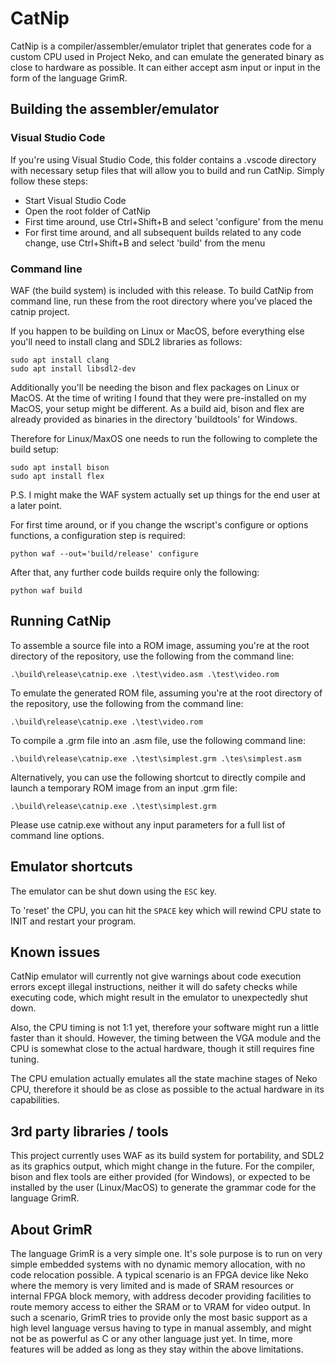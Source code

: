 # CatNip

CatNip is a compiler/assembler/emulator triplet that generates code for a custom CPU used in Project Neko, and can emulate the generated binary as close to hardware as possible. It can either accept asm input or input in the form of the language GrimR.

## Building the assembler/emulator

### Visual Studio Code
If you're using Visual Studio Code, this folder contains a .vscode directory with necessary setup files that will allow you to build and run CatNip. Simply follow these steps:

* Start Visual Studio Code
* Open the root folder of CatNip
* First time around, use Ctrl+Shift+B and select 'configure' from the menu
* For first time around, and all subsequent builds related to any code change, use Ctrl+Shift+B and select 'build' from the menu

### Command line
WAF (the build system) is included with this release. To build CatNip from command line, run these from the root directory where you've placed the catnip project.

If you happen to be building on Linux or MacOS, before everything else you'll need to install clang and SDL2 libraries as follows:
```
sudo apt install clang
sudo apt install libsdl2-dev
```

Additionally you'll be needing the bison and flex packages on Linux or MacOS. At the time of writing I found that they were pre-installed on my MacOS, your setup might be different. As a build aid, bison and flex are already provided as binaries in the directory 'buildtools' for Windows.

Therefore for Linux/MaxOS one needs to run the following to complete the build setup:
```
sudo apt install bison
sudo apt install flex
```

P.S. I might make the WAF system actually set up things for the end user at a later point.

For first time around, or if you change the wscript's configure or options functions, a configuration step is required:
```
python waf --out='build/release' configure
```

After that, any further code builds require only the following:
```
python waf build
```

## Running CatNip

To assemble a source file into a ROM image, assuming you're at the root directory of the repository, use the following from the command line:

```
.\build\release\catnip.exe .\test\video.asm .\test\video.rom
```

To emulate the generated ROM file, assuming you're at the root directory of the repository, use the following from the command line:

```
.\build\release\catnip.exe .\test\video.rom
```

To compile a .grm file into an .asm file, use the following command line:

```
.\build\release\catnip.exe .\test\simplest.grm .\tes\simplest.asm
```

Alternatively, you can use the following shortcut to directly compile and launch a temporary ROM image from an input .grm file:

```
.\build\release\catnip.exe .\test\simplest.grm
```

Please use catnip.exe without any input parameters for a full list of command line options.

## Emulator shortcuts

The emulator can be shut down using the `ESC` key.

To 'reset' the CPU, you can hit the `SPACE` key which will rewind CPU state to INIT and restart your program.

## Known issues

CatNip emulator will currently not give warnings about code execution errors except illegal instructions, neither it will do safety checks while executing code, which might result in the emulator to unexpectedly shut down.

Also, the CPU timing is not 1:1 yet, therefore your software might run a little faster than it should. However, the timing between the VGA module and the CPU is somewhat close to the actual hardware, though it still requires fine tuning.

The CPU emulation actually emulates all the state machine stages of Neko CPU, therefore it should be as close as possible to the actual hardware in its capabilities.

## 3rd party libraries / tools

This project currently uses WAF as its build system for portability, and SDL2 as its graphics output, which might change in the future. For the compiler, bison and flex tools are either provided (for Windows), or expected to be installed by the user (Linux/MacOS) to generate the grammar code for the language GrimR.

## About GrimR

The language GrimR is a very simple one. It's sole purpose is to run on very simple embedded systems with no dynamic memory allocation, with no code relocation possible. A typical scenario is an FPGA device like Neko where the memory is very limited and is made of SRAM resources or internal FPGA block memory, with address decoder providing facilities to route memory access to either the SRAM or to VRAM for video output.
In such a scenario, GrimR tries to provide only the most basic support as a high level language versus having to type in manual assembly, and might not be as powerful as C or any other language just yet.
In time, more features will be added as long as they stay within the above limitations.
